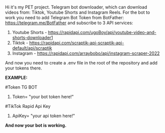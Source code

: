 Hi it's my PET project. Telegram bot downloader, which can download videos from: Tiktok, Youtube Shorts and Instagram Reels. For the bot to work you need to add Telegram Bot Token from BotFather:
https://telegram.me/BotFather
and subscribe to 3 API services:

1. Youtube Shorts - https://rapidapi.com/ugoBoy/api/youtube-video-and-shorts-downloader1
2. Tiktok - https://rapidapi.com/scraptik-api-scraptik-api-default/api/scraptik
3. Instagram - https://rapidapi.com/arraybobo/api/instagram-scraper-2022


And now you need to create a .env file in the root of the repository and add your tokens there.

**EXAMPLE:**

#Token TG BOT
1. Token= "your bot token here!"

#TikTok Rapid Api Key
1. ApiKey= "your api token here!"


**And now your bot is working.**
